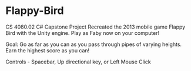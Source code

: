 # Flappy-Bird
CS 4080.02 C# Capstone Project
Recreated the 2013 mobile game Flappy Bird with the Unity engine. 
Play as Faby now on your computer!

Goal: Go as far as you can as you pass through pipes of varying heights. Earn the highest score as you can!

Controls - Spacebar, Up directional key, or Left Mouse Click
